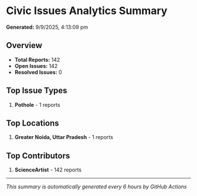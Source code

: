 #  Civic Issues Analytics Summary

**Generated:** 9/9/2025, 4:13:09 pm

##  Overview
- **Total Reports:** 142
- **Open Issues:** 142
- **Resolved Issues:** 0

##  Top Issue Types
1. **Pothole** - 1 reports

##  Top Locations
1. **Greater Noida, Uttar Pradesh** - 1 reports

##  Top Contributors
1. **ScienceArtist** - 142 reports

---
*This summary is automatically generated every 6 hours by GitHub Actions*
